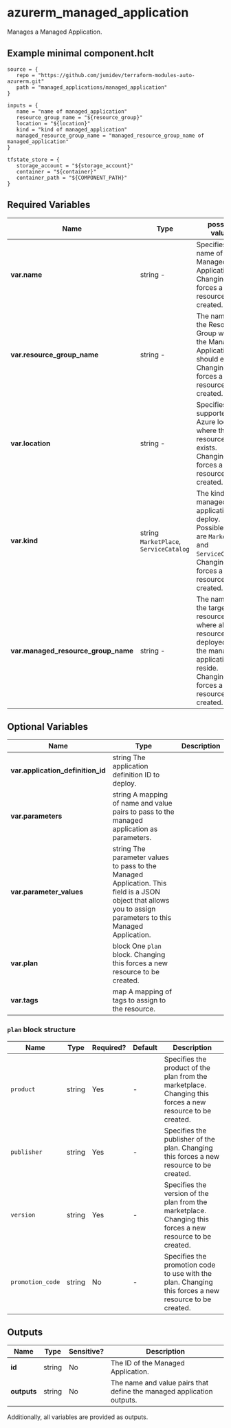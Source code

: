 # azurerm_managed_application

Manages a Managed Application.

## Example minimal component.hclt

```hcl
source = {
   repo = "https://github.com/jumidev/terraform-modules-auto-azurerm.git" 
   path = "managed_applications/managed_application" 
}

inputs = {
   name = "name of managed_application" 
   resource_group_name = "${resource_group}" 
   location = "${location}" 
   kind = "kind of managed_application" 
   managed_resource_group_name = "managed_resource_group_name of managed_application" 
}

tfstate_store = {
   storage_account = "${storage_account}" 
   container = "${container}" 
   container_path = "${COMPONENT_PATH}" 
}

```

## Required Variables

| Name | Type |  possible values |  Description |
| ---- | --------- |  ----------- | ----------- |
| **var.name** | string  -  |  Specifies the name of the Managed Application. Changing this forces a new resource to be created. | 
| **var.resource_group_name** | string  -  |  The name of the Resource Group where the Managed Application should exist. Changing this forces a new resource to be created. | 
| **var.location** | string  -  |  Specifies the supported Azure location where the resource exists. Changing this forces a new resource to be created. | 
| **var.kind** | string  `MarketPlace`, `ServiceCatalog`  |  The kind of the managed application to deploy. Possible values are `MarketPlace` and `ServiceCatalog`. Changing this forces a new resource to be created. | 
| **var.managed_resource_group_name** | string  -  |  The name of the target resource group where all the resources deployed by the managed application will reside. Changing this forces a new resource to be created. | 

## Optional Variables

| Name | Type |  Description |
| ---- | --------- |  ----------- |
| **var.application_definition_id** | string  The application definition ID to deploy. | 
| **var.parameters** | string  A mapping of name and value pairs to pass to the managed application as parameters. | 
| **var.parameter_values** | string  The parameter values to pass to the Managed Application. This field is a JSON object that allows you to assign parameters to this Managed Application. | 
| **var.plan** | block  One `plan` block. Changing this forces a new resource to be created. | 
| **var.tags** | map  A mapping of tags to assign to the resource. | 

### `plan` block structure

| Name | Type | Required? | Default | Description |
| ---- | ---- | --------- | ------- | ----------- |
| `product` | string | Yes | - | Specifies the product of the plan from the marketplace. Changing this forces a new resource to be created. |
| `publisher` | string | Yes | - | Specifies the publisher of the plan. Changing this forces a new resource to be created. |
| `version` | string | Yes | - | Specifies the version of the plan from the marketplace. Changing this forces a new resource to be created. |
| `promotion_code` | string | No | - | Specifies the promotion code to use with the plan. Changing this forces a new resource to be created. |



## Outputs

| Name | Type | Sensitive? | Description |
| ---- | ---- | --------- | --------- |
| **id** | string | No  | The ID of the Managed Application. | 
| **outputs** | string | No  | The name and value pairs that define the managed application outputs. | 

Additionally, all variables are provided as outputs.
